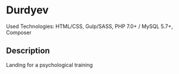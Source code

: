 # Durdyev

Used Technologies: HTML/CSS, Gulp/SASS, PHP 7.0+ / MySQL 5.7+, Composer

## Description

Landing for a psychological training


